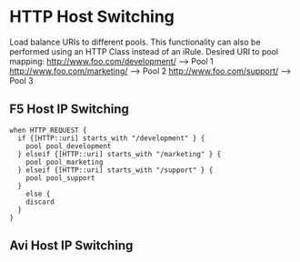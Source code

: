 # HTTP Host Switching

Load balance URIs to different pools.  This functionality can also
be performed using an HTTP Class instead of an iRule.
Desired URI to pool mapping:
http://www.foo.com/development/ --> Pool 1
http://www.foo.com/marketing/   --> Pool 2
http://www.foo.com/support/     --> Pool 3

## F5 Host IP Switching
```
when HTTP_REQUEST {
  if {[HTTP::uri] starts_with "/development" } {
    pool pool_development
  } elseif {[HTTP::uri] starts_with "/marketing" } {
    pool pool_marketing
  } elseif {[HTTP::uri] starts_with "/support" } {
    pool pool_support
  }
    else {
    discard
  }
}
```

## Avi Host IP Switching
